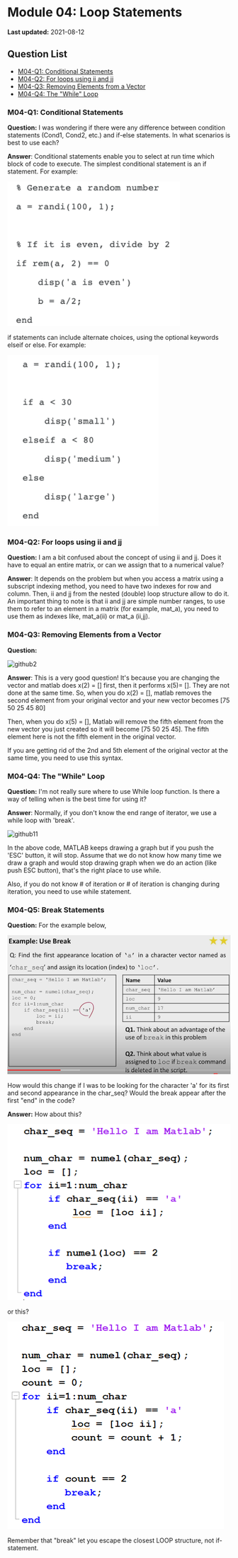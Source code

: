 # Module 04: Loop Statements

**Last updated:** 2021-08-12

## Question List
- [M04-Q1: Conditional Statements](#Q1)
- [M04-Q2: For loops using ii and jj](#Q2)
- [M04-Q3: Removing Elements from a Vector](#Q3)
- [M04-Q4: The "While" Loop](#Q4)

### M04-Q1: Conditional Statements <a name="Q1"></a> 
**Question:** I was wondering if there were any difference between condition statements (Cond1, Cond2, etc.) and if-else statements. In what scenarios is best to use each?

**Answer**: Conditional statements enable you to select at run time which block of code to execute. The simplest conditional statement is an if statement. For example: 

![M04_qna](../img/M04_qna2.png)


if statements can include alternate choices, using the optional keywords elseif or else. For example: 

![M04_qna2](../img/M04_qna.png)


### M04-Q2: For loops using ii and jj <a name="Q2"></a> 
**Question:** I am a bit confused about the concept of using ii and jj. Does it have to equal an entire matrix, or can we assign that to a numerical value?

**Answer**: It depends on the problem but when you access a matrix using a subscript indexing method, you need to have two indexes for row and column. Then, ii and jj from the nested (double) loop structure allow to do it. An important thing to note is that ii and jj are simple number ranges, to use them to refer to an element in a matrix (for example, mat_a), you need to use them as indexes like, mat_a(ii) or mat_a (ii,jj).

### M04-Q3: Removing Elements from a Vector <a name="Q3"></a> 
**Question:** 

![github2](../img/github2.png)

**Answer**: This is a very good question! It's because you are changing the vector and matlab does x(2) = [] first, then it performs x(5)= []. They are not done at the same time. So, when you do x(2) = [], matlab removes the second element from your original vector and your new vector becomes [75 50 25 45 80]

Then, when you do x(5) = [], Matlab will remove the fifth element from the new vector you just created so it will become [75 50 25 45]. The fifth element here is not the fifth element in the original vector. 

If you are getting rid of the 2nd and 5th element of the original vector at the same time, you need to use this syntax. 

### M04-Q4: The "While" Loop <a name="Q4"></a> 
**Question:** I'm not really sure where to use While loop function. Is there a way of telling when is the best time for using it?

**Answer**: Normally, if you don't know the end range of iterator, we use a while loop with 'break'. 

![github11](../img/github11.png)

In the above code, MATLAB keeps drawing a graph but if you push the 'ESC' button, it will stop. Assume that we do not know how many time we draw a graph and would stop drawing graph when we do an action (like push ESC button), that's the right place to use while. 

Also, if you do not know # of iteration or # of iteration is changing during iteration, you need to use while statement. 


### M04-Q5: Break Statements <a name="Q5"></a>

**Question:** For the example below, 

![github11](../img/M04_Q5_1.png)

How would this change if I was to be looking for the character 'a' for its first and second appearance in the char_seq? Would the break appear after the first "end" in the code? 

**Answer:** How about this? 

![github11](../img/M04_Q5_2.png)

or this?

![github11](../img/M04_Q5_3.png)

Remember that "break" let you escape the closest LOOP structure, not if-statement.
